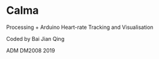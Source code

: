 # Calma

Processing + Arduino Heart-rate Tracking and Visualisation

Coded by Bai Jian Qing

ADM DM2008 2019
